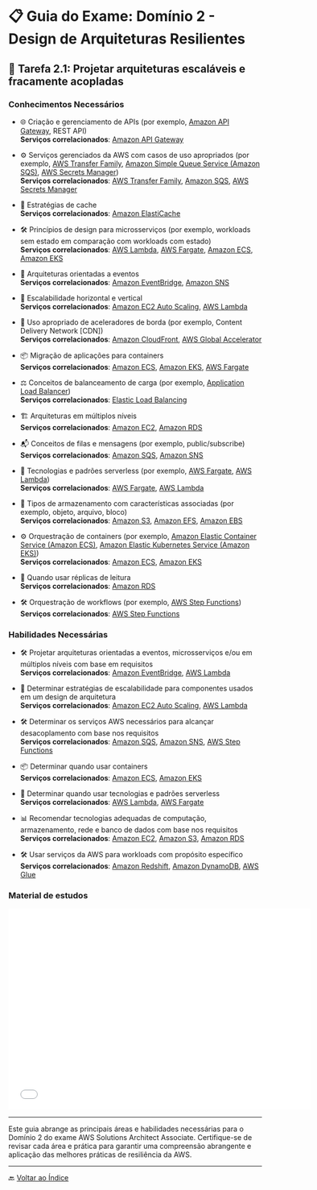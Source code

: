 # 📋 Guia do Exame: Domínio 2 - Design de Arquiteturas Resilientes

## 🎯 Tarefa 2.1: Projetar arquiteturas escaláveis e fracamente acopladas

### Conhecimentos Necessários

- 🌐 Criação e gerenciamento de APIs (por exemplo, [Amazon API Gateway](https://aws.amazon.com/api-gateway/), REST API)  
  **Serviços correlacionados**: [Amazon API Gateway](https://aws.amazon.com/api-gateway/)

- ⚙️ Serviços gerenciados da AWS com casos de uso apropriados (por exemplo, [AWS Transfer Family](https://aws.amazon.com/aws-transfer-family/), [Amazon Simple Queue Service (Amazon SQS)](https://aws.amazon.com/sqs/), [AWS Secrets Manager](https://aws.amazon.com/secrets-manager/))  
  **Serviços correlacionados**: [AWS Transfer Family](https://aws.amazon.com/aws-transfer-family/), [Amazon SQS](https://aws.amazon.com/sqs/), [AWS Secrets Manager](https://aws.amazon.com/secrets-manager/)

- 💾 Estratégias de cache  
  **Serviços correlacionados**: [Amazon ElastiCache](https://aws.amazon.com/elasticache/)

- 🛠️ Princípios de design para microsserviços (por exemplo, workloads sem estado em comparação com workloads com estado)  
  **Serviços correlacionados**: [AWS Lambda](https://aws.amazon.com/lambda/), [AWS Fargate](https://aws.amazon.com/fargate/), [Amazon ECS](https://aws.amazon.com/ecs/), [Amazon EKS](https://aws.amazon.com/eks/)

- 🔄 Arquiteturas orientadas a eventos  
  **Serviços correlacionados**: [Amazon EventBridge](https://aws.amazon.com/eventbridge/), [Amazon SNS](https://aws.amazon.com/sns/)

- 🔄 Escalabilidade horizontal e vertical  
  **Serviços correlacionados**: [Amazon EC2 Auto Scaling](https://aws.amazon.com/autoscaling/), [AWS Lambda](https://aws.amazon.com/lambda/)

- 🚀 Uso apropriado de aceleradores de borda (por exemplo, Content Delivery Network [CDN])  
  **Serviços correlacionados**: [Amazon CloudFront](https://aws.amazon.com/cloudfront/), [AWS Global Accelerator](https://aws.amazon.com/global-accelerator/)

- 📦 Migração de aplicações para containers  
  **Serviços correlacionados**: [Amazon ECS](https://aws.amazon.com/ecs/), [Amazon EKS](https://aws.amazon.com/eks/), [AWS Fargate](https://aws.amazon.com/fargate/)

- ⚖️ Conceitos de balanceamento de carga (por exemplo, [Application Load Balancer](https://aws.amazon.com/elasticloadbalancing/))  
  **Serviços correlacionados**: [Elastic Load Balancing](https://aws.amazon.com/elasticloadbalancing/)

- 🏗️ Arquiteturas em múltiplos níveis  
  **Serviços correlacionados**: [Amazon EC2](https://aws.amazon.com/ec2/), [Amazon RDS](https://aws.amazon.com/rds/)

- 📬 Conceitos de filas e mensagens (por exemplo, public/subscribe)  
  **Serviços correlacionados**: [Amazon SQS](https://aws.amazon.com/sqs/), [Amazon SNS](https://aws.amazon.com/sns/)

- 🚀 Tecnologias e padrões serverless (por exemplo, [AWS Fargate](https://aws.amazon.com/fargate/), [AWS Lambda](https://aws.amazon.com/lambda/))  
  **Serviços correlacionados**: [AWS Fargate](https://aws.amazon.com/fargate/), [AWS Lambda](https://aws.amazon.com/lambda/)

- 💾 Tipos de armazenamento com características associadas (por exemplo, objeto, arquivo, bloco)  
  **Serviços correlacionados**: [Amazon S3](https://aws.amazon.com/s3/), [Amazon EFS](https://aws.amazon.com/efs/), [Amazon EBS](https://aws.amazon.com/ebs/)

- ⚙️ Orquestração de containers (por exemplo, [Amazon Elastic Container Service (Amazon ECS)](https://aws.amazon.com/ecs/), [Amazon Elastic Kubernetes Service (Amazon EKS)](https://aws.amazon.com/eks/))  
  **Serviços correlacionados**: [Amazon ECS](https://aws.amazon.com/ecs/), [Amazon EKS](https://aws.amazon.com/eks/)

- 🔄 Quando usar réplicas de leitura  
  **Serviços correlacionados**: [Amazon RDS](https://aws.amazon.com/rds/)

- 🛠️ Orquestração de workflows (por exemplo, [AWS Step Functions](https://aws.amazon.com/step-functions/))  
  **Serviços correlacionados**: [AWS Step Functions](https://aws.amazon.com/step-functions/)

### Habilidades Necessárias

- 🛠️ Projetar arquiteturas orientadas a eventos, microsserviços e/ou em múltiplos níveis com base em requisitos  
  **Serviços correlacionados**: [Amazon EventBridge](https://aws.amazon.com/eventbridge/), [AWS Lambda](https://aws.amazon.com/lambda/)

- 🔄 Determinar estratégias de escalabilidade para componentes usados em um design de arquitetura  
  **Serviços correlacionados**: [Amazon EC2 Auto Scaling](https://aws.amazon.com/autoscaling/), [AWS Lambda](https://aws.amazon.com/lambda/)

- 🛠️ Determinar os serviços AWS necessários para alcançar desacoplamento com base nos requisitos  
  **Serviços correlacionados**: [Amazon SQS](https://aws.amazon.com/sqs/), [Amazon SNS](https://aws.amazon.com/sns/), [AWS Step Functions](https://aws.amazon.com/step-functions/)

- 📦 Determinar quando usar containers  
  **Serviços correlacionados**: [Amazon ECS](https://aws.amazon.com/ecs/), [Amazon EKS](https://aws.amazon.com/eks/)

- 🚀 Determinar quando usar tecnologias e padrões serverless  
  **Serviços correlacionados**: [AWS Lambda](https://aws.amazon.com/lambda/), [AWS Fargate](https://aws.amazon.com/fargate/)

- 📊 Recomendar tecnologias adequadas de computação, armazenamento, rede e banco de dados com base nos requisitos  
  **Serviços correlacionados**: [Amazon EC2](https://aws.amazon.com/ec2/), [Amazon S3](https://aws.amazon.com/s3/), [Amazon RDS](https://aws.amazon.com/rds/)

- 🛠️ Usar serviços da AWS para workloads com propósito específico  
  **Serviços correlacionados**: [Amazon Redshift](https://aws.amazon.com/redshift/), [Amazon DynamoDB](https://aws.amazon.com/dynamodb/), [AWS Glue](https://aws.amazon.com/glue/)


### Material de estudos

<iframe src="./pdfs/Semana5.pdf" frameborder="0" width="600" height="400"></iframe>

---

Este guia abrange as principais áreas e habilidades necessárias para o Domínio 2 do exame AWS Solutions Architect Associate. Certifique-se de revisar cada área e prática para garantir uma compreensão abrangente e aplicação das melhores práticas de resiliência da AWS.

---

🔙 [Voltar ao Índice](../../../index.md)
